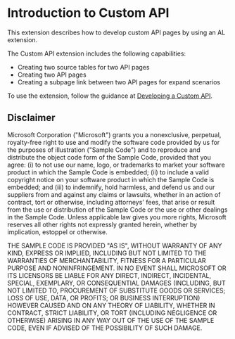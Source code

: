 # Introduction to Custom API

This extension describes how to develop custom API pages by using an AL extension.

The Custom API extension includes the following capabilities:

* Creating two source tables for two API pages
* Creating two API pages
* Creating a subpage link between two API pages for expand scenarios

To use the extension, follow the guidance at [Developing a Custom API](https://docs.microsoft.com/en-us/dynamics365/business-central/dev-itpro/developer/devenv-develop-custom-api).  

## Disclaimer

Microsoft Corporation ("Microsoft") grants you a nonexclusive, perpetual, royalty-free right to use and modify the software code provided by us for the purposes of illustration ("Sample Code") and to reproduce and distribute the object code form of the Sample Code, provided that you agree: (i) to not use our name, logo, or trademarks to market your software product in which the Sample Code is embedded; (ii) to include a valid copyright notice on your software product in which the Sample Code is embedded; and (iii) to indemnify, hold harmless, and defend us and our suppliers from and against any claims or lawsuits, whether in an action of contract, tort or otherwise, including attorneys' fees, that arise or result from the use or distribution of the Sample Code or the use or other dealings in the Sample Code. Unless applicable law gives you more rights, Microsoft reserves all other rights not expressly granted herein, whether by implication, estoppel or otherwise.

THE SAMPLE CODE IS PROVIDED "AS IS", WITHOUT WARRANTY OF ANY KIND, EXPRESS OR IMPLIED, INCLUDING BUT NOT LIMITED TO THE WARRANTIES OF MERCHANTABILITY, FITNESS FOR A PARTICULAR PURPOSE AND NONINFRINGEMENT. IN NO EVENT SHALL MICROSOFT OR ITS LICENSORS BE LIABLE FOR ANY DIRECT, INDIRECT, INCIDENTAL, SPECIAL, EXEMPLARY, OR CONSEQUENTIAL DAMAGES (INCLUDING, BUT NOT LIMITED TO, PROCUREMENT OF SUBSTITUTE GOODS OR SERVICES; LOSS OF USE, DATA, OR PROFITS; OR BUSINESS INTERRUPTION) HOWEVER CAUSED AND ON ANY THEORY OF LIABILITY, WHETHER IN CONTRACT, STRICT LIABILITY, OR TORT (INCLUDING NEGLIGENCE OR OTHERWISE) ARISING IN ANY WAY OUT OF THE USE OF THE SAMPLE CODE, EVEN IF ADVISED OF THE POSSIBILITY OF SUCH DAMAGE.